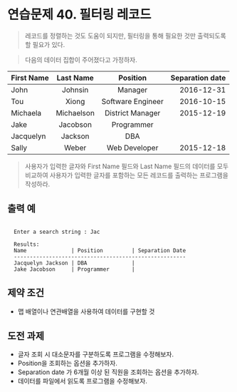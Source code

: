 연습문제 40. 필터링 레코드
================
> 레코드를 정렬하는 것도 도움이 되지만,
필터링을 통해 필요한 것만 출력되도록 할 필요가 있다.
>

> 다음의 데이터 집합이 주어졌다고 가정하자.

| First Name | Last Name | Position          | Separation date |
| :--------- | :-------: | :---------------: | --------------: |
| John       | Johnsin   | Manager | 2016-12-31      |
| Tou        | Xiong     | Software Engineer | 2016-10-15 |
| Michaela | Michaelson | District Manager | 2015-12-19 |
| Jake | Jacobson | Programmer |     |
| Jacquelyn | Jackson | DBA |  |
| Sally | Weber | Web Developer | 2015-12-18 |

> 사용자가 입력한 글자와 First Name 필드와 Last Name 필드의 데이터를 모두 비교하여 사용자가 입력한 글자를 포함하는 모든 레코드를 출력하는 프로그램을 작성하라.
>

## 출력 예
<pre><code>
  Enter a search string : Jac

  Results:
  Name              | Position         | Separation Date
  ------------------------------------------------------
  Jacquelyn Jackson | DBA              |
  Jake Jacobson     | Programmer       |
</code></pre>

## 제약 조건
- 맵 배열이나 연관배열을 사용하여 데이터를 구현할 것


## 도전 과제

- 글자 조회 시 대소문자를 구분하도록 프로그램을 수정해보자.
- Position을 조회하는 옵션을 추가하자.
- Separation date 가 6개월 이상 된 직원을 조회하는 옵션을 추가하자.
- 데이터를 파일에서 읽도록 프로그램을 수정해보자.
